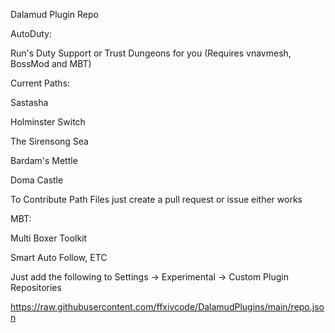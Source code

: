 Dalamud Plugin Repo

AutoDuty:

Run's Duty Support or Trust Dungeons for you (Requires vnavmesh, BossMod and MBT)

Current Paths:

Sastasha

Holminster Switch

The Sirensong Sea

Bardam's Mettle

Doma Castle

To Contribute Path Files just create a pull request or issue either works

MBT:

Multi Boxer Toolkit

Smart Auto Follow, ETC

Just add the following to Settings -> Experimental -> Custom Plugin Repositories

https://raw.githubusercontent.com/ffxivcode/DalamudPlugins/main/repo.json
